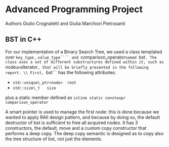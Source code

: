 # Advanced Programming Project
Authors Giulio Crognaletti and Giulia Marchiori Pietrosanti

## BST in C++ 

For our implementation of a Binary Search Tree, we used a class templated over ```key_type``` , ```value_type```` and ```comparison_operator```named ```bst```. The class uses a set of different substructures defined within it, such as ```node``` and ```iterator```, that will be briefly presented in the following report. \\
First, ```bst``` has the following attributes:

* ```std::unique\_ptr<node>  root```
* ```std::size\_t   size```

plus a static member defined as ```inline static constexpr comparison_operator```

A smart pointer is used to manage the first node: this is done because we wanted to apply RAII design pattern, and because by doing so, the default destructor of bst is sufficient to free all acquired nodes. 
It has 3 constructors, the default, move and a custom copy constructor that performs a deep copy. The deep copy semantic is designed as to copy also the tree structure of bst, not just the elements.
